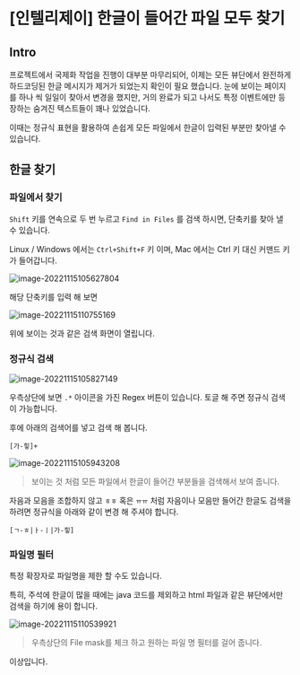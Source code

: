 # [인텔리제이] 한글이 들어간 파일 모두 찾기

## Intro

프로젝트에서 국제화 작업을 진행이 대부분 마무리되어, 이제는 모든 뷰단에서 완전하게 하드코딩된 한글 메시지가 제거가 되었는지 확인이 필요 했습니다. 눈에 보이는 페이지를 하나 씩 일일이 찾아서 변경을 했지만, 거의 완료가 되고 나서도 특정 이벤트에만 등장하는 숨겨진 텍스트들이 꽤나 있었습니다.

이때는 정규식 표현을 활용하여 손쉽게 모든 파일에서 한글이 입력된 부분만 찾아낼 수 있습니다.

## 한글 찾기

### 파일에서 찾기

`Shift` 키를 연속으로 두 번 누르고 `Find in Files` 를 검색 하시면, 단축키를 찾아 낼 수 있습니다.

Linux / Windows 에서는 `Ctrl+Shift+F` 키 이며, Mac 에서는 Ctrl 키 대신 커맨드 키가 들어갑니다. 

![image-20221115105627804](https://raw.githubusercontent.com/Shane-Park/mdblog/main/development/intellij/find-korean.assets/image-20221115105627804.png)

해당 단축키를 입력 해 보면

![image-20221115110755169](https://raw.githubusercontent.com/Shane-Park/mdblog/main/development/intellij/find-korean.assets/image-20221115110755169.png)

위에 보이는 것과 같은 검색 화면이 열립니다.

### 정규식 검색

![image-20221115105827149](https://raw.githubusercontent.com/Shane-Park/mdblog/main/development/intellij/find-korean.assets/image-20221115105827149.png)

우측상단에 보면 `.*` 아이콘을 가진 Regex 버튼이 있습니다. 토글 해 주면 정규식 검색이 가능합니다.

후에 아래의 검색어를 넣고 검색 해 봅니다.

```
[가-힣]+
```

![image-20221115105943208](https://raw.githubusercontent.com/Shane-Park/mdblog/main/development/intellij/find-korean.assets/image-20221115105943208.png)

> 보이는 것 처럼 모든 파일에서 한글이 들어간 부분들을 검색해서 보여 줍니다.

자음과 모음을 조합하지 않고 `ㅎㅎ` 혹은 `ㅠㅠ` 처럼 자음이나 모음만 들어간 한글도 검색을 하려면 정규식을 아래와 같이 변경 해 주셔야 합니다.

```
[ㄱ-ㅎ|ㅏ-ㅣ|가-힣]
```

### 파일명 필터

특정 확장자로 파일명을 제한 할 수도 있습니다.

특히, 주석에 한글이 많을 때에는 java 코드를 제외하고 html 파일과 같은 뷰단에서만 검색을 하기에 용이 합니다.

![image-20221115110539921](https://raw.githubusercontent.com/Shane-Park/mdblog/main/development/intellij/find-korean.assets/image-20221115110539921.png)

> 우측상단의 File mask를 체크 하고 원하는 파일 명 필터를 걸어 줍니다.

이상입니다.